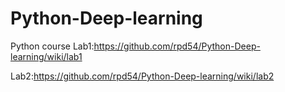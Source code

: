 # Python-Deep-learning
Python course
Lab1:https://github.com/rpd54/Python-Deep-learning/wiki/lab1

Lab2:https://github.com/rpd54/Python-Deep-learning/wiki/lab2
